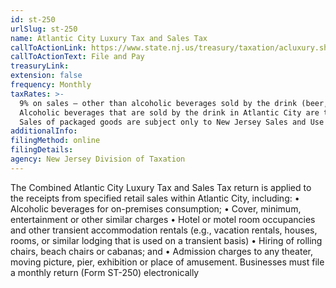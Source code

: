 ```yaml
---
id: st-250
urlSlug: st-250
name: Atlantic City Luxury Tax and Sales Tax
callToActionLink: https://www.state.nj.us/treasury/taxation/acluxury.shtml
callToActionText: File and Pay
treasuryLink:
extension: false
frequency: Monthly
taxRates: >-
  9% on sales – other than alcoholic beverages sold by the drink (beer, wine, etc.) and consumed on premises. (The Sales and Use Tax rate is charged at the reduced amount of 3.625%.) Atlantic City businesses collect a combined tax rate of 12.625% on the specified retail sales.
  Alcoholic beverages that are sold by the drink in Atlantic City are taxable at the combined rate of 9.625% (3% Atlantic City Luxury Tax and 6.625% New Jersey Sales and Use Tax).
  Sales of packaged goods are subject only to New Jersey Sales and Use Tax at the rate of 6.625%.
additionalInfo:
filingMethod: online
filingDetails:
agency: New Jersey Division of Taxation
---
```


The Combined Atlantic City Luxury Tax and Sales Tax return is applied to the receipts from specified retail sales within Atlantic City, including: • Alcoholic beverages for on-premises consumption; • Cover, minimum, entertainment or other similar charges • Hotel or motel room occupancies and other transient accommodation rentals (e.g., vacation rentals, houses, rooms, or similar lodging that is used on a transient basis) • Hiring of rolling chairs, beach chairs or cabanas; and • Admission charges to any theater, moving picture, pier, exhibition or place of amusement. Businesses must file a monthly return (Form ST-250) electronically
